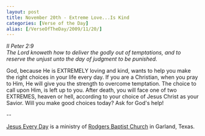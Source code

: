 ```yaml
---
layout: post
title: November 20th - Extreme Love...Is Kind
categories: [Verse of the Day]
alias: [/VerseOfTheDay/2009/11/20/]
---
```


_II Peter 2:9  
The Lord knoweth how to deliver the godly out of temptations, and to
reserve the unjust unto the day of judgment to be punished._

God, because He is EXTREMELY loving and kind, wants to help you
make the right choices in your life every day. If you are a
Christian, when you pray to Him, He will give you the strength to
overcome temptation. The choice to call upon Him, is left up to you.
After death, you will face one of two EXTREMES, heaven or hell,
according to your choice of Jesus Christ as your Savior. Will you
make good choices today? Ask for God's help!

 --

<a href=http://jesuseveryday.net>Jesus Every Day</a> is a ministry of <a href=http://rodgersbaptist.net>Rodgers Baptist Church</a> in Garland, Texas.

